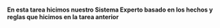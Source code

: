 #### En esta tarea hicimos nuestro Sistema Experto basado en los hechos y reglas que hicimos en la tarea anterior